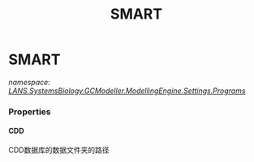 ﻿---
title: SMART
---

# SMART
_namespace: [LANS.SystemsBiology.GCModeller.ModellingEngine.Settings.Programs](N-LANS.SystemsBiology.GCModeller.ModellingEngine.Settings.Programs.html)_






### Properties

#### CDD
CDD数据库的数据文件夹的路径

